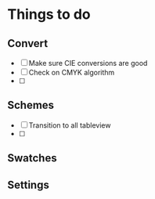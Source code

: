 # Things to do

## Convert
- [ ] Make sure CIE conversions are good
- [ ] Check on CMYK algorithm
- [ ] 
## Schemes
- [ ] Transition to all tableview
- [ ] 

## Swatches

## Settings
